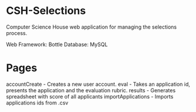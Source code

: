 # CSH-Selections
Computer Science House web application for managing the selections process.

Web Framework: Bottle
Database: MySQL

# Pages
accountCreate - Creates a new user account.
eval - Takes an application id, presents the application and the evaluation rubric.
results - Generates spreadsheet with score of all applicants
importApplications - Imports applications ids from .csv
